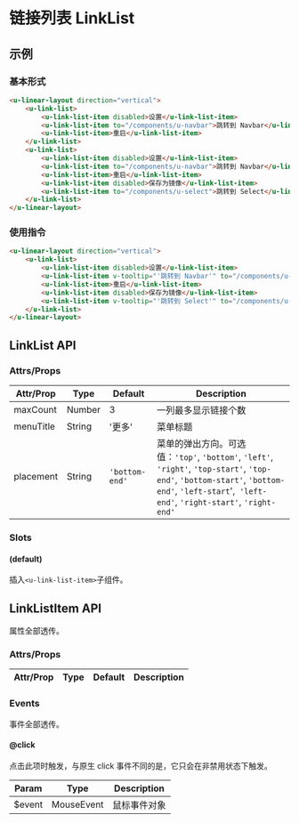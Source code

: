 # 链接列表 LinkList

## 示例
### 基本形式

``` html
<u-linear-layout direction="vertical">
    <u-link-list>
        <u-link-list-item disabled>设置</u-link-list-item>
        <u-link-list-item to="/components/u-navbar">跳转到 Navbar</u-link-list-item>
        <u-link-list-item>重启</u-link-list-item>
    </u-link-list>
    <u-link-list>
        <u-link-list-item disabled>设置</u-link-list-item>
        <u-link-list-item to="/components/u-navbar">跳转到 Navbar</u-link-list-item>
        <u-link-list-item>重启</u-link-list-item>
        <u-link-list-item disabled>保存为镜像</u-link-list-item>
        <u-link-list-item to="/components/u-select">跳转到 Select</u-link-list-item>
    </u-link-list>
</u-linear-layout>
```

### 使用指令

``` html
<u-linear-layout direction="vertical">
    <u-link-list>
        <u-link-list-item disabled>设置</u-link-list-item>
        <u-link-list-item v-tooltip="'跳转到 Navbar'" to="/components/u-navbar">显示Tips</u-link-list-item>
        <u-link-list-item>重启</u-link-list-item>
        <u-link-list-item disabled>保存为镜像</u-link-list-item>
        <u-link-list-item v-tooltip="'跳转到 Select'" to="/components/u-select">显示Tips</u-link-list-item>
    </u-link-list>
</u-linear-layout>
```


## LinkList API
### Attrs/Props

| Attr/Prop | Type | Default | Description |
| --------- | ---- | ------- | ----------- |
| maxCount | Number | 3 | 一列最多显示链接个数 |
| menuTitle | String | '更多' | 菜单标题 |
| placement | String | `'bottom-end'`| 菜单的弹出方向。可选值：`'top'`, `'bottom'`, `'left'`, `'right'`, `'top-start'`, `'top-end'`, `'bottom-start'`, `'bottom-end'`, `'left-start`',` 'left-end'`, `'right-start'`, `'right-end'` |

### Slots

#### (default)

插入`<u-link-list-item>`子组件。

## LinkListItem API

属性全部透传。

### Attrs/Props

| Attr/Prop | Type | Default | Description |
| --------- | ---- | ------- | ----------- |

### Events

事件全部透传。

#### @click

点击此项时触发，与原生 click 事件不同的是，它只会在非禁用状态下触发。

| Param | Type | Description |
| ----- | ---- | ----------- |
| $event | MouseEvent | 鼠标事件对象 |
